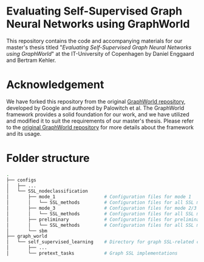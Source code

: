 # Evaluating Self-Supervised Graph Neural Networks using GraphWorld

This repository contains the code and accompanying materials for our master's thesis titled "_Evaluating Self-Supervised Graph Neural Networks using GraphWorld_" at the IT-University of Copenhagen by Daniel Enggaard and Bertram Kehler. 


# Acknowledgement
We have forked this repository from the original [GraphWorld repository]([link-to-google-repo](https://github.com/google-research/graphworld)), developed by Google and authored by Palowitch et al. The GraphWorld framework provides a solid foundation for our work, and we have utilized and modified it to suit the requirements of our master's thesis. Please refer to the [original GraphWorld repository](https://github.com/google-research/graphworld) for more details about the framework and its usage.


# Folder structure

````bash
.
├── configs
│   ├── ...
│   └── SSL_nodeclassification
│       ├── mode_1                  # Configuration files for mode 1
│       │   └── SSL_methods         # Configuration files for all SSL methods in mode 1 experiments
│       ├── mode_3                  # Configuration files for mode 2/3
│       │   └── SSL_methods         # Configuration files for all SSL methods in mode 2/3 experiments
│       ├── preliminary             # Configuration files for preliminary experiments
│       │   └── SSL_methods         # Configuration files for all SSL methods in the preliminary experiments
│       └── sbm
├── graph_world
│   └── self_supervised_learning    # Directory for graph SSL-related code
│       ├── ...
│       └── pretext_tasks           # Graph SSL implementations
````

